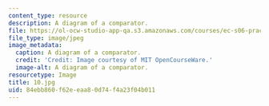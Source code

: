 ```yaml
---
content_type: resource
description: A diagram of a comparator.
file: https://ol-ocw-studio-app-qa.s3.amazonaws.com/courses/ec-s06-practical-electronics-fall-2004/84ebb860f62eeaa80d74f4a23f04b011_10.jpg
file_type: image/jpeg
image_metadata:
  caption: A diagram of a comparator.
  credit: 'Credit: Image courtesy of MIT OpenCourseWare.'
  image-alt: A diagram of a comparator.
resourcetype: Image
title: 10.jpg
uid: 84ebb860-f62e-eaa8-0d74-f4a23f04b011
---
```

